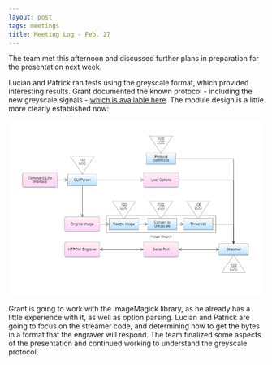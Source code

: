 ```yaml
---
layout: post
tags: meetings
title: Meeting Log - Feb. 27
---
```


The team met this afternoon and discussed further plans in preparation for the presentation next week.

Lucian and Patrick ran tests using the greyscale format, which provided interesting results. Grant documented the known protocol - including the new greyscale signals - [which is available here](/protocol.html). The module design is a little more clearly established now:

![top-level coding modules](/images/modules.png)

Grant is going to work with the ImageMagick library, as he already has a little experience with it, as well as option parsing. Lucian and Patrick are going to focus on the streamer code, and determining how to get the bytes in a format that the engraver will respond. The team finalized some aspects of the presentation and continued working to understand the greyscale protocol.

